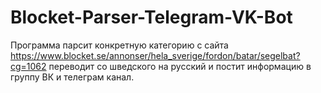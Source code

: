 # Blocket-Parser-Telegram-VK-Bot
Программа парсит конкретную категорию с сайта https://www.blocket.se/annonser/hela_sverige/fordon/batar/segelbat?cg=1062 переводит со шведского на русский и постит информацию в группу ВК и телеграм канал.
